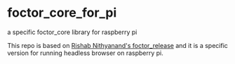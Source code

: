 # foctor_core_for_pi
a specific foctor_core library for raspberry pi

This repo is based on [Rishab Nithyanand's foctor_release](https://bitbucket.org/rishabn/foctor-release) and it is a specific version
for running headless browser on raspberry pi.

